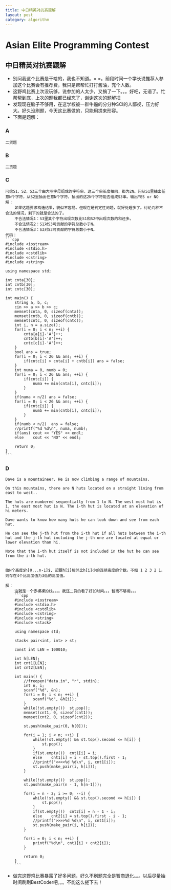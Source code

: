 ```yaml
---
title: 中日精英对抗赛题解
layout: post
category: algorithm
---
```


# Asian Elite Programming Contest


## 中日精英对抗赛题解
- 别问我这个比赛是干啥的，我也不知道。= =。前段时间一个学长说推荐人参加这个比赛会有推荐费，我只是帮帮忙打打酱油，充个人数。
- 这野鸡比赛上次没玩够，说参加的人太少，又搞了一下。。。好吧，无语了。忙帮帮到底，上次的题我都已经忘了，谢谢这次的题解把
- 发现现在脑子不够用，在这学校被一群牛逼的分分种SCI的人鄙视，压力好大。好久没刷题，今天这比赛做的，只能用搓来形容。
- 下面是题解：

### A 
    二货题

### B
    二货题

### C
    问给S1，S2，S3三个由大写字母组成的字符串，这三个串长度相同，都为2N。问从S1里抽出任意N个字符，从S2里抽出任意N个字符，抽出的这2N个字符能否组成S3串。输出YES or NO
    解：
        如果这题要求构造结果，貌似不容易。但现在是判定性问题，就好处理多了。讨论几种不合法的情况，剩下的就是合法的了。
        不合法情况1：S3里某个字符出现次数比S1和S2中出现次数的和还多。
        不合法情况2：S1对S3可贡献的字符总数小于N。
        不合法情况3：S3对S3可贡献的字符总数小于N。
    代码：
    ```cpp
    #include <iostream>
    #include <stdio.h>
    #include <cstdlib>
    #include <cstring>
    #include <string>
     
    using namespace std;
     
    int cnta[30];
    int cntb[30];
    int cntc[30];
     
    int main() {
        string a, b, c;
        cin >> a >> b >> c;
        memset(cnta, 0, sizeof(cnta));
        memset(cntb, 0, sizeof(cntb));
        memset(cntc, 0, sizeof(cntc));
        int i, n = a.size();
        for(i = 0; i < n; ++i) {
            cnta[a[i]-'A']++;
            cntb[b[i]-'A']++;
            cntc[c[i]-'A']++;
        }
        bool ans = true;
        for(i = 0; i < 26 && ans; ++i) {
            if(cntc[i] > cnta[i] + cntb[i]) ans = false;
        }
        int numa = 0, numb = 0;
        for(i = 0; i < 26 && ans; ++i) {
            if(cntc[i]) {
                numa += min(cnta[i], cntc[i]);
            }
        }
        if(numa < n/2) ans = false;
        for(i = 0; i < 26 && ans; ++i) {
            if(cntc[i]) {
                numb += min(cntb[i], cntc[i]);
            }
        }
        if(numb < n/2)  ans = false;
        //printf("%d %d\n", numa, numb);
        if(ans) cout << "YES" << endl;
        else    cout << "NO" << endl;
     
        return 0;
    }
    ```

### D
    Dave is a mountaineer. He is now climbing a range of mountains.

    On this mountains, there are N huts located on a straight lining from east to west..
    
    The huts are numbered sequentially from 1 to N. The west most hut is 1, the east most hut is N. The i-th hut is located at an elevation of hi meters.
    
    Dave wants to know how many huts he can look down and see from each hut.
    
    He can see the j-th hut from the i-th hut if all huts between the i-th hut and the j-th hut including the j-th one are located at equal or lower elevation than hi.
    
    Note that the i-th hut itself is not included in the hut he can see from the i-th hut.


    给N个高度$h[0...n-1]$, 起跟h[i]相邻比h[i]小的连续高度的个数。不如 1 2 3 2 1， 则存在4个比高度值为3低的高度值。
    
    解：
        这就是一个赤裸裸的栈。。。。我还二货的看了好长时间。。。智商不够用。。。
        ```cpp
        #include <iostream>
        #include <stdio.h>
        #include <cstdlib>
        #include <cstring>
        #include <string>
        #include <stack>
         
        using namespace std;
         
        stack< pair<int, int> > st;
         
        const int LEN = 100010;
         
        int h[LEN];
        int cnt1[LEN];
        int cnt2[LEN];
         
        int main() {
            //freopen("data.in", "r", stdin);
            int n, i;
            scanf("%d", &n);
            for(i = 0; i < n; ++i) {
                scanf("%d", &h[i]);
            }
            while(!st.empty())  st.pop();
            memset(cnt1, 0, sizeof(cnt1));
            memset(cnt2, 0, sizeof(cnt2));
         
            st.push(make_pair(0, h[0]));
         
            for(i = 1; i < n; ++i) {
                while(!st.empty() && st.top().second <= h[i]) {
                    st.pop();
                }
                if(st.empty())  cnt1[i] = i;
                else    cnt1[i] = i - st.top().first - 1;
                //printf("<<<<%d %d\n", i, cnt1[i]);
                st.push(make_pair(i, h[i]));
            }
         
            while(!st.empty())  st.pop();
            st.push(make_pair(n - 1, h[n-1]));
         
            for(i = n - 2; i >= 0; --i) {
                while(!st.empty() && st.top().second <= h[i]) {
                    st.pop();
                }
                if(st.empty())  cnt2[i] = n - 1 - i;
                else    cnt2[i] = st.top().first - i - 1;
                //printf(">>>>%d %d\n", i, cnt1[i]);
                st.push(make_pair(i, h[i]));
            }
         
            for(i = 0; i < n; ++i) {
                printf("%d\n", cnt1[i] + cnt2[i]);
            }
         
            return 0;
        }
        ```


- 做完这野鸡比赛暴露了好多问题，好久不刷题完全是智商退化。。。以后尽量抽时间刷刷BestCoder吧。。。不能这么搓下去！
